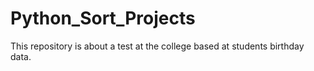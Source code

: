 # Python_Sort_Projects
This repository is about a test at the college based at students birthday data.
